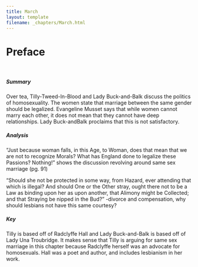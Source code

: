 ```yaml
---
title: March
layout: template
filename: _chapters/March.html
---
```


<h1>Preface</h1>
<br>
<div class="container">
      <div class="card">
          <div class="card-body">
                <h5 class="card-title">Summary</h5>
                <p class="card-text"> Over tea, Tilly-Tweed-In-Blood and Lady Buck-and-Balk discuss the politics of homosexuality. The women state that marriage between the same gender should be legalized. Evangeline Musset says that while women cannot marry each other, it does not mean that they cannot have deep relationships. Lady Buck-andBalk proclaims that this is not satisfactory.  </p>
          </div>
      </div>
      <div class="card">
          <div class="card-body">
                <h5 class="card-title">Analysis</h5>
                <p class="card-text"> “Just because woman falls, in this Age, to Woman, does that mean that we are not to recognize Morals? What has England done to legalize these Passions? Nothing!” shows the discussion revolving around same sex marriage (pg. 91)

“Should she not be protected in some way, from Hazard, ever attending that which is illegal? And should One or the Other stray, ought there not to be a Law as binding upon her as upon another, that Alimony might be Collected; and that Straying be nipped in the Bud?” -divorce and compensation, why should lesbians not have this same courtesy?  </p>
          </div>
      </div>
      <div class="card">
          <div class="card-body">
                <h5 class="card-title">Key</h5>
                <p class="card-text"> Tilly is based off of Radclyffe Hall and Lady Buck-and-Balk is based off of Lady Una Troubridge. It makes sense that Tilly is arguing for same sex marriage in this chapter because Radclyffe herself was an advocate for homosexuals. Hall was a poet and author, and includes lesbianism in her work. </p>
          </div>
      </div>
</div>
